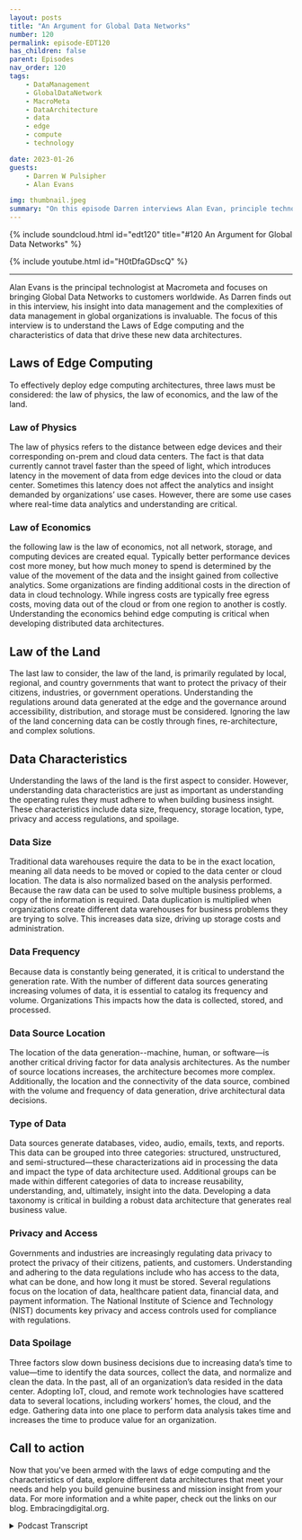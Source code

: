 ```yaml
---
layout: posts
title: "An Argument for Global Data Networks"
number: 120
permalink: episode-EDT120
has_children: false
parent: Episodes
nav_order: 120
tags:
    - DataManagement
    - GlobalDataNetwork
    - MacroMeta
    - DataArchitecture
    - data
    - edge
    - compute
    - technology

date: 2023-01-26
guests:
    - Darren W Pulsipher
    - Alan Evans

img: thumbnail.jpeg
summary: "On this episode Darren interviews Alan Evan, principle technologist at MacroMeta, about distributed data management and the impact of global distribution of data in the cloud to edge ecosystem."
---
```


{% include soundcloud.html id="edt120" title="#120 An Argument for Global Data Networks" %}

{% include youtube.html id="H0tDfaGDscQ" %}

---

Alan Evans is the principal technologist at Macrometa and focuses on bringing Global Data Networks to customers worldwide. As Darren finds out in this interview, his insight into data management and the complexities of data management in global organizations is invaluable. The focus of this interview is to understand the Laws of Edge computing and the characteristics of data that drive these new data architectures.

## Laws of Edge Computing

To effectively deploy edge computing architectures, three laws must be considered: the law of physics, the law of economics, and the law of the land.

### Law of Physics

The law of physics refers to the distance between edge devices and their corresponding on-prem and cloud data centers. The fact is that data currently cannot travel faster than the speed of light, which introduces latency in the movement of data from edge devices into the cloud or data center. Sometimes this latency does not affect the analytics and insight demanded by organizations’ use cases. However, there are some use cases where real-time data analytics and understanding are critical.

### Law of Economics

the following law is the law of economics, not all network, storage, and computing devices are created equal. Typically better performance devices cost more money, but how much money to spend is determined by the value of the movement of the data and the insight gained from collective analytics. Some organizations are finding additional costs in the direction of data in cloud technology. While ingress costs are typically free egress costs, moving data out of the cloud or from one region to another is costly. Understanding the economics behind edge computing is critical when developing distributed data architectures.

## Law of the Land

The last law to consider, the law of the land, is primarily regulated by local, regional, and country governments that want to protect the privacy of their citizens, industries, or government operations. Understanding the regulations around data generated at the edge and the governance around accessibility, distribution, and storage must be considered. Ignoring the law of the land concerning data can be costly through fines, re-architecture, and complex solutions.

## Data Characteristics

Understanding the laws of the land is the first aspect to consider. However, understanding data characteristics are just as important as understanding the operating rules they must adhere to when building business insight. These characteristics include data size, frequency, storage location, type, privacy and access regulations, and spoilage.

### Data Size

Traditional data warehouses require the data to be in the exact location, meaning all data needs to be moved or copied to the data center or cloud location. The data is also normalized based on the analysis performed. Because the raw data can be used to solve multiple business problems, a copy of the information is required. Data duplication is multiplied when organizations create different data warehouses for business problems they are trying to solve. This increases data size, driving up storage costs and administration.

### Data Frequency

Because data is constantly being generated, it is critical to understand the generation rate. With the number of different data sources generating increasing volumes of data, it is essential to catalog its frequency and volume. Organizations This impacts how the data is collected, stored, and processed.

### Data Source Location

The location of the data generation--machine, human, or software—is another critical driving factor for data analysis architectures. As the number of source locations increases, the architecture becomes more complex. Additionally, the location and the connectivity of the data source, combined with the volume and frequency of data generation, drive architectural data decisions.

### Type of Data

Data sources generate databases, video, audio, emails, texts, and reports. This data can be grouped into three categories: structured, unstructured, and semi-structured—these characterizations aid in processing the data and impact the type of data architecture used. Additional groups can be made within different categories of data to increase reusability, understanding, and, ultimately, insight into the data. Developing a data taxonomy is critical in building a robust data architecture that generates real business value.

### Privacy and Access

Governments and industries are increasingly regulating data privacy to protect the privacy of their citizens, patients, and customers. Understanding and adhering to the data regulations include who has access to the data, what can be done, and how long it must be stored. Several regulations focus on the location of data, healthcare patient data, financial data, and payment information. The National Institute of Science and Technology (NIST) documents key privacy and access controls used for compliance with regulations.

### Data Spoilage

Three factors slow down business decisions due to increasing data’s time to value—time to identify the data sources, collect the data, and normalize and clean the data. In the past, all of an organization’s data resided in the data center. Adopting IoT, cloud, and remote work technologies have scattered data to several locations, including workers’ homes, the cloud, and the edge. Gathering data into one place to perform data analysis takes time and increases the time to produce value for an organization.

## Call to action

Now that you've been armed with the laws of edge computing and the characteristics of data, explore different data 
architectures that meet your needs and help you build genuine business and mission insight from your data. For more information and a white paper, check out the links on our blog. Embracingdigital.org. 


<details>
<summary> Podcast Transcript </summary>

<p>﻿1</p>
<p>Hello, this is Darren</p>
<p>Pulsipher, chief solutionarchitect of public sector at Intel.</p>
<p>And welcome to Embracing</p>
<p>Digital Transformation,where we investigate effective change,leveraging people processand technology.</p>
<p>On today's episode,an argument for Global data Networkswith special guest</p>
<p>Alan Evan, principal technologistat MacroMeta.</p>
<p>Alan, welcome to the show.</p>
<p>Cheers, mate.</p>
<p>Nice to be here.</p>
<p>Hey, Alan,we've been talking for what months?</p>
<p>Has it been that long?</p>
<p>It could be longer.</p>
<p>Yeah, it could be longer.</p>
<p>Feels like. Could be longer.</p>
<p>Yeah. Yeah.</p>
<p>Oh, thanks.</p>
<p>Yeah.</p>
<p>I have been told I'm long winded,but not that long winded.</p>
<p>I think it's great.</p>
<p>We've. We've been actuallynow about six monthswhile you and I wrote a white papertogether specifically on this.</p>
<p>And it was actually pretty coolbecause we met every Wednesday,my morning year afternoonfor a good portion of that six monthsand talked about things.</p>
<p>It was a little bitcrazy, was a great time, right?</p>
<p>Very, very early.</p>
<p>It was very.</p>
<p>Convenient. Yeah.</p>
<p>Yes. Next.</p>
<p>Next one, we'll have to reverse.</p>
<p>Why don't I get up?</p>
<p>Yeah. There you go.</p>
<p>You get up at three in the morning.</p>
<p>Yeah, exactly.</p>
<p>Thank you.</p>
<p>All right.</p>
<p>Hey, let. Let's diveright right into this.</p>
<p>What?</p>
<p>What do you feel is the most importantaspect as we move forward into 2023and beyond?</p>
<p>We've got data spread all over the place.</p>
<p>What do you feel is kind of the keyaspect of managing this dataall over the place?</p>
<p>I think first,that's a great question, by the way,but I think the first pointwhen I think about it, it's,you know,</p>
<p>I hate to use the term paradigm shift.</p>
<p>People always useit does a paradigm shift.</p>
<p>But the big shift for me,</p>
<p>I think when I think about enterprisearchitectures and applicationsis, you know, at some pointyou always get to the data, right?</p>
<p>There's a data problemor a data use case behind it all.</p>
<p>That's what drives these applications.</p>
<p>And I think up until very recently,you know, what we call legacy approachesto data processingand data managementhave been largely okay.</p>
<p>And when I think about that,</p>
<p>I think I'm looking at,you know, big data batch based processing,you know, generating insights and then,you know, data scientistlooking at, you know, that and querying itand and exploring it and then,you know, trying to produce some sort ofactionable insight that then they will,you know, they willthen use and and feed into the rest ofwhatever business that they are running.</p>
<p>Right.</p>
<p>I thinkwith the advent of,you know, modern high performancenetworks, connected things, you know, so</p>
<p>Internet of Things, you know, we're seeingan exponential increase in data.</p>
<p>And the challenge with that is, you know,you no longer really can afford to haveor the only way to look at insight,having a human in the loop,it can't be your only solution for thesemodern applications and solutions.</p>
<p>You can't have a human therewaiting for data be pulled from whereverit's being generated or have a costput into a big data lake and then,you know, start to turn the handle on itand try to generate some insights.</p>
<p>And then and then some time in the,you know, later on, you know,try to do something about it.</p>
<p>And I think that the big shift hereis that from the legacy big data,slow data approach to how do I deal with,you know, billions of connected devices,you know,what the value of data is fleetingand I need to be able to action that datain a very short order.</p>
<p>I like how you put atemporal aspect to data and it's value.</p>
<p>I mean, we talked about this several timesand we'll talk about it more today.</p>
<p>That data, as it agesdoes not become more valuable.</p>
<p>It becomes less valuablefor ever actionable insight,which I think is fascinating.</p>
<p>A perception,as you said, it's kind of todaywhen we look at data science and insight,most of itis this big, methodical,</p>
<p>I got to do this, I got to do that.</p>
<p>It's just slow, right? Mm hmm.</p>
<p>And I will get insight on what happenweeks or months or even years later.</p>
<p>And there's no sense of urgency.</p>
<p>But I think there is nowthere's a sense of urgency.</p>
<p>But we haven't quite caught up with it.</p>
<p>Would you agree?</p>
<p>Yeah. Yeah, totally.</p>
<p>I mean, I think we'veyou know, there's various there's there'sno canonical view of this, in my opinion.</p>
<p>There's lots of contributing viewsthat I think if you expose yourself to theto the to the trends and initiativesthat are going on acrossmultiple industries,you know, you start to see a lot ofsynergies between them.</p>
<p>Right.</p>
<p>And I think the one that stands out to meis, you know,when we first started talking about,you know, artificial intelligence,for example, it was, well,you know, we collect all this data.</p>
<p>It's got to be good data,so we have to clean it.</p>
<p>We then want to use it to train our modelsand, you know, that's great.</p>
<p>We've now got a model is trained.</p>
<p>We can now ask questionsand get an insight out of it effectively,you know, removing the humanfrom the loop, albeit after, you know,the human is now we've rolls the nowno longer providing the insight.</p>
<p>They're now training a modelto provide the insight.</p>
<p>So it's not, you know,no one to get into that kind of thing. Butyou know, even once you've trainedthe model,you know, so to your point of data value,</p>
<p>I think, you know,yeah, real time data has immense value,historical value,historical data has value.</p>
<p>When you put it in the contextof training a model so that it can acton new real time in the moment data.</p>
<p>Right.</p>
<p>And the challenge there is, is that,you know, you build these modelsand then they're sitting outin a central locationsomewhere when the data's typically beingthat you want it to actupon is being generated,you know, in the human world.</p>
<p>Right, right at the edge, you know, and.</p>
<p>Right, right on the edge, right?</p>
<p>Yeah.</p>
<p>So right on the edge,</p>
<p>The real edge where we all are,you know, where our devices are.</p>
<p>And you know that that, you know,having a 300 millisecond or longerroundtriptime to my AI inference to get it insidekind of defeats the objectof building the model in the first placebecause I'm looking for a real timeactuation and insight intowhat is going on in the moment.</p>
<p>I can't afford to have that pushed outcentrally, right?</p>
<p>I need itclose to where the data's being generated.</p>
<p>Well, thatbrings up something you came up</p>
<p>I thought was brilliant in our paper,which was the three lawsof edge computing.</p>
<p>You called it the Laws of Physics,the Law of the Law of Economics.</p>
<p>And the third one, what was it?</p>
<p>Oh, the Law of the Land.</p>
<p>Of law, of the.</p>
<p>Land of Fascinating insight.</p>
<p>Yeah.</p>
<p>So explain the explainthose three laws real quick.</p>
<p>What? Why?</p>
<p>Why would you put laws on edge edges?</p>
<p>The wild West?</p>
<p>We can do whatever we feel like, right?</p>
<p>Well, we should definitely we shoulddefinitely go into with that mindset.</p>
<p>It's not about putting laws on it.</p>
<p>It is about thinking.</p>
<p>You know, it's about reality, right?</p>
<p>Yeah, it's it's it's about sort of</p>
<p>So when I think about the laws thatthe more than I thinkthe laws is probably a bit marketingsort of termbut more guidelines as to how I.</p>
<p>Like it. Aboutwhat kind ofcharacteristics requirementsdoes your applicationhave and how,how do you kind of classify them.</p>
<p>Right?</p>
<p>And the first way to think aboutit is you, you know, the laws of physics.</p>
<p>So you can think of an edge applicationin the context of the laws of physics,usually from like the speed of lightand the, you know,the connectivity between endpoints.</p>
<p>So, you know, an edgeapplication by definition is onethat, you know, reduces the distancebetween endpoints.</p>
<p>Okay.</p>
<p>So having a low latencykind of connection, you know, in backto the sense we you know, we have a sub 50</p>
<p>P90 round trip zone, Okay,you know, much lower in other placesand you know,but then you've got the concept of,you know, propagation delay as well.</p>
<p>So when I think about the laws of physics,</p>
<p>I'm thinking about it in a coupleof different dimensions as well.</p>
<p>So not just the distancebetween endpoints,but alsohow long does it take to process dataand what technologies should I useto actually handle the processing of data.</p>
<p>So, you know, I've worked with enterprisesin the past who,you know, have attemptedto build an edge solutionand they've used,you know, some of these legacybig data kind of approaches and,you know, the project at the edgeand completely negatedthe the benefitfrom the laws of physics perspective.</p>
<p>So there's yes, you've got a low roundtrip time, but the tack you put inplace is still processingdata like, you know,you know, ten years ago.</p>
<p>So therefore there'sno benefit of doing it right.</p>
<p>So you have towhen you think of the laws of physics,it's as I say, it's a combination of,you know, round trip time latencybut also the propagation delay of the datathrough the system itself.</p>
<p>So glad you brought that upbecause in somein some cases, right,we have edge devices that are so far outat the edge that the connectivityand those the laws of physics,like you said,just make itthat latency is is thereand you've got to deal with it.</p>
<p>You can't just say, well, I'mjust going to ignore the speed of light.</p>
<p>I'm going to ignorethat my device is on a satellite that's,you know, 1500 miles away or even furtherwhere on the other side of the world.</p>
<p>And I'm trying to connect theseto endpoints that are, you know,</p>
<p>You're going to have some latencywith that.</p>
<p>Well, yeah, you brought that point up.</p>
<p>Well, yeah.</p>
<p>And to I think to that point as well,you know, when you talk about the laws,physics, it's like you think aboutput your self in the perspective of the,you know,the enterprise in their applicationand the user experience they want to have.</p>
<p>So I can't think of an applicationwhere, you know, an enterprisewhere they don't want to havea good experience for their, for their,you know, their clients or their consumersor their devices or whatever.</p>
<p>Right?</p>
<p>The challenge is, you know,and you can solve that quite simplyby reducing, you know, the round triptime to the of the endpoints for sure.</p>
<p>But it's like, yes,we mentioned the propagation device.</p>
<p>I'm not going to go into that again.</p>
<p>But then then the next challenge ishow do you handle that on a global scale?</p>
<p>How do you provide a consistent experiencefor whateveryour endpoints are, your devices,your humans, whatever, or global scale,you know, rather than what you get todaywith a centralized approach where,you know, somebody in New York is gettinga great experience and somebody,you know, on the other side of the planetis getting a really poor experience.</p>
<p>It's like, well,how do I enable those devices,those users, to interactwith the application,with high performance,know the laws of physicsabout a global scale, okay.</p>
<p>And the edgeneeds to takethose things into account.</p>
<p>Well, in this brings up the next pointbecause most people would say, well,just have more substationsor endpoints connected inand just make short hops between things.</p>
<p>But then you have the law of economics.</p>
<p>Right now, I can't deploya million devices out there.</p>
<p>It's too expensive.</p>
<p>So explaina little bit on your law of economics.</p>
<p>We've got to make this reasonable, right?</p>
<p>You can't just. Yeah, yeah.</p>
<p>Well, the law of economics, you know,when I when I thought about this,you know, it'sas much about what you said,but also includesreally the value of that data itself.</p>
<p>You know, and this comes back to thethe value of data is fleeting.</p>
<p>Okay.</p>
<p>So it's say as we go forward and,you know, with, you know, into 2023and beyond, you know, the amount of datathat's being generated from the edges,it's just growing exponentially.</p>
<p>I forget the exact numbers we can probablylook that up, but it's zettabytes.</p>
<p>I think of data that's predictedto be generated from the edge.</p>
<p>And it's like,how are you going to process that?</p>
<p>You know, at the top of our chart,we talked about, you know, the old sort ofarchitecturalprocess of of back hauling all that datato a central locationand then and a human trawling over it.</p>
<p>It's like,is that really going to be cost effective?</p>
<p>I mean, from a from just from a dataprocessing perspective,is that the most costeffective way to do it?</p>
<p>There's a lot of noisein the signal as well</p>
<p>When you do that is all the datayour back hard hauling is that is thatyou know the valuable to youor is it specific insights now?</p>
<p>Yeah.</p>
<p>Is it the insights that valueor is it the data this value?</p>
<p>Did you really want to pull all that dataor just a subset of it,or did you not want to pull a subsetthat you actually want to process itand get to the pointwhere you're convertingraw data into valuable insight,you know, as it's being generatedso you can actuate it.</p>
<p>So the law of economics isit's not justabout moving datafrom one location to there to another.</p>
<p>It's it's about monetizing data, right?</p>
<p>It's about whether that's that's saving,you know, money, whether or not it'sgenerating new revenue.</p>
<p>Any of those things.</p>
<p>It's like the economicsaround the data itself. Andif you process the data at the edgeas opposed to it's a central location,does this all this does this open upnew economic models of business modelsfor you as a business that that willthat will mean the differencebetween going out of businessor being successful,having happy customersor unhappy customers.</p>
<p>Right. Okay.</p>
<p>Let's let's talk about the third law,right?</p>
<p>Because we've got physics, economics,and now the law of the land ideaare you applying the privacy laws here?</p>
<p>Is that what you're talking about here?</p>
<p>Totally.</p>
<p>So the law of the land is is,is is a fun one, isn't it?</p>
<p>I mean, one of the you know,we're also looking at a model here where,you know, a lot of enterprises have been,you know, Yeah, sure.</p>
<p>A lot of enterprisesof the whole lift and shift.</p>
<p>And they've put their applicationsin a central location,but there's an awful lot of applicantenterprises out there that can't do that.</p>
<p>And you know, they have a heavy investmentin on prem data centersand you know, these can be for a numberof different reasons, right?</p>
<p>It could be the privacy aspect of it.</p>
<p>It could.</p>
<p>And thosethose could be depending on the industrythat you're talking about, that could be alegislative or a regulative requirementfor them to do data processing.</p>
<p>So it's financial data.</p>
<p>Maybe it's close to a stock exchange, youknow, maybe it's a manufacturing company.</p>
<p>Maybe they have policies in placethat they've imposed on themselves.</p>
<p>This is our policyof how we want our data to be managed.</p>
<p>But they'regoing through a transformationwhere they really want to take advantageof, you know, thethe kind of modern sort of OpEx drivenbusiness model of cloud computingwhilst maintaining the performanceyou get from having an on prem data centerand the security that comes with that.</p>
<p>And the edge reallywhen we talk about the law of the landis really considering those things.</p>
<p>So whether or not these are,you know, health caredata that needs to be handledvery securely,perhaps captured at the edge, processedat the edge, but anonymized in some way,or it could be, as I say,could be, you know, financial data or or,you know,government datathat needs to be kept in a securelocation And processed, even though thezip code or postcode level.</p>
<p>I love Ilove these three thingskind of merge together because to me,we call them laws,but really they're what's the right word.</p>
<p>They'renot even impediments.</p>
<p>They're just the operating environmentthat you're in.</p>
<p>I mean, particularly</p>
<p>I can't get away from it.</p>
<p>Guiding principles of how to thinkwhat what,what do we meanwhen we talk about EDGE Right.</p>
<p>From afrom a first principles perspective,you know, why are we doing this?</p>
<p>What's the what are the driving factors?</p>
<p>And, you know, as I say,</p>
<p>I think these three laws,they're not really laws, but,you know, they they dotend to guide your thinkingwhen considering the why and how and whatthat's going to.</p>
<p>So so if we tie those nowto what we call data characteristics.</p>
<p>Right.</p>
<p>We've got data has characteristics in thisenvironment that has these three laws.</p>
<p>And we talked a lot about this.</p>
<p>A lot of people, when they think aboutdata characteristics, the commonthings come up, data sizeof how frequency,how frequent am I generating data,where is the data located,where it's being generated,</p>
<p>And then you get into types of data.</p>
<p>Is it like video data?</p>
<p>Is it audio, Is it text, is it, you know,encrypt it, allthose sorts of thingsand you have the privacy access.</p>
<p>But the one thing I want us to delve intoeven more and we've been hinting on it,is data spoilage.</p>
<p>This was a new one for me.</p>
<p>You guys introduced this concept to methat dataspoils over time like the rotten bananasin my in my kitchen.</p>
<p>Right.</p>
<p>You buy them green?</p>
<p>No one will see them.</p>
<p>And then, you know, later on they're brownand no one wants to eat them again.</p>
<p>There's that sweet spot rightwhere? Yeah, Yeah.</p>
<p>You can actually do somethingwith those bananas.</p>
<p>Yeah, they are totally. Yeah.</p>
<p>I think a lot about thethat the perishable spoilage of data,you know and I think it'syou can again there's and there'sa number of ways to think about itthere's the one of the use casesor you knowit's not even a hypothetical use casebut certainly you know a use case.</p>
<p>I think of, you know, one of my years ago,</p>
<p>I used to work in the broadcast and TVmedia industry, you know, notnot not on the producing, but on the,you know, the architecture in the businessdevelopment company event as a vendor.</p>
<p>And we did a lot of targeted advertising,you know, Soand I remember the shift between,you know, just carteblanche, you know, blanket advertisingwhere you just everyone gets the same.</p>
<p>Add to thatonce the connectivity was introducedand you could start to understanda little bit more about who was viewing,you could actually put the viewer orthe user into categories of advertising.</p>
<p>So campaigns,so you'd have various campaigns that wouldhave a profile andyou would, you know, you'd match them up.</p>
<p>And when the ads came on,you'd be able to target themwith a specific advert right?</p>
<p>And when I think about thatin the context of, you know, data,you know, it's I think there's athere's a lot of parallels to it.</p>
<p>So so imagine you were maybe youyou know, you've got your phone on you.</p>
<p>It's connected.</p>
<p>You've subscribed to an appthat basically givesyou offers around,you know, wherever you are in the world.</p>
<p>Now, say it's say it'sbased in the inner city and you'reyou know, you're walking along the streetand you're the app.</p>
<p>You subscribe to it.</p>
<p>So it's not you know, it's not imposing onyour, you know, in your time.</p>
<p>And if you want it to notify you of stuff.</p>
<p>Right.</p>
<p>So say you're walking down the streetand, you know, you know, there'sthere's definitely there's a lot of thingsfighting for your attentionof what happens.</p>
<p>And this there's a retail storejust ahead of youthat you know, has a number of offers on.</p>
<p>They would really like youto walk into the store.</p>
<p>How when is the besttime to ping me on the app?</p>
<p>Notify me on the app of,you know, when I should pop in the shop?</p>
<p>Is it when I'm on the walk,when I'm walking to when I'm right outsideor when I'm already down the streetthinking about what's on?</p>
<p>Right.</p>
<p>Obviously,you know, it's about as I'm approachingthe store, you can get away with doing itif I'm stood outside.</p>
<p>But in an ideal world, you want to be,you know, letting me know that, hey,you know, Europe, we notice you're about,you know, 50 yards away from our shop.</p>
<p>We've got a great offer.</p>
<p>If you come in today, we'll sweeten iteven further or something like that.</p>
<p>But if you try to use that data, you know,this guy was walking past my shopthe other day.</p>
<p>It's like you guys, you know.</p>
<p>And that's I think that is.</p>
<p>If. Epitome of the perishable data.</p>
<p>It's like you had this you know</p>
<p>Ireland was walking past you know,whatever shop the other day andthey're like, well that's great enough.</p>
<p>Maybe you will get. Himnext time, you know.</p>
<p>But by then, you know,the shopping experiencethat the opportunity to bring me intothe store has gone right.</p>
<p>I mean, lots of people probablywould answer that question with thethe old automotive use cases,you know, about, you know,breaking deadlock between, you know, inpotential collision environments.</p>
<p>And of course, thosethose are of super high risk.</p>
<p>And I think that's another part of edgecomputing that and not the buildingof applications around real time data thatyou know, there's there's the fun stufflike I just talked about like,you know, a shopping experience,you know, the ability to do advertising,which is really importantin a retail environment,but it's not life critical, right?</p>
<p>It's not like.</p>
<p>It's not it's not critical infrastructure,right?</p>
<p>Yeah, Yeah.</p>
<p>But you can but the same rules apply,even though there's a potentialfor accidents avoidance.</p>
<p>Like if you were in a in a, in ain the Air Force, the Royal Air Force,you know, you would have,you know, you have two different typesof air traffic control that you have,you know as wellyou have air traffic controlwhich just dealing with peopleflying around in a non-combat environment.</p>
<p>And then you have fighter control,which is dealing withyou know, we really need to be keepingtrack of everythingthat's going on right now.</p>
<p>We need to be able to and whilstthe pilots are going to make theirown decisions in a deadlock situation,we need a better answer and reactand provide them definitive life saving,you know, information from datain real time.</p>
<p>Yeah.</p>
<p>And it's like, so you've got those twoends of the spectrum, you've got the funand you've got the, the extreme like that.</p>
<p>Well, also it's interesting.</p>
<p>Let's go to thethe Fighter control, for example.</p>
<p>Yeah, I need that real time information,but I also need to do</p>
<p>I hate to use the word postpostmortem,but after the fact I want to thengo and say, what could we have done betterthat goes into that training, Right?</p>
<p>Whether I'm training an AI modelor I'm training people, there's still someadditional value that comes out of data,which is wonderful.</p>
<p>Unlike bananas, right?</p>
<p>Once they're spoiled, the only thing I canreally do is banana nut bread, right?</p>
<p>Or banana bread.</p>
<p>And that's all I get out of it. Right?</p>
<p>Right.</p>
<p>So there's there's still even thoughthere's data spoilage,there's still some intrinsic valueout of data, even even as it spoils.</p>
<p>Yeah, I'm laughing because we're big fanin this family of banana bread.</p>
<p>It's it's like we. Go.</p>
<p>We let our bananas spoil because we knowwe're getting banana bread.</p>
<p>You're getting banana bread. It'sthat's also</p>
<p>All right sowe've talked about the Yeah,we talked about all these characteristics.</p>
<p>We've talkedabout the operating environment, the laws.</p>
<p>Let's talk briefly about the architecturesthat help us overtake it, take advantage of the environmentthat we're in,because I can't just say one architectureis going to solve all my problems.</p>
<p>We already know that.</p>
<p>But there are some distinctarchitectural approachesto solving thesethese problems that we're talking about,especially with edge computing and data,with all these different characteristics.</p>
<p>Yeah, yeah, totally.</p>
<p>And I think that this is, you know,this is what I've seen over the overthe years of working in thethe edge space.</p>
<p>And I think it doesrelate to the to symptom,you know, obviously the loss as well.</p>
<p>It would have to wouldn't it.</p>
<p>But the,you know, you could computepretty much anywhere you wantand you know, within reason and you know,if you are part of the valuemay be derived from unique pointsof presence itself,you know that you can take advantage of.</p>
<p>Otherwise it's, you know, it's multilogical and neutral.</p>
<p>Right?</p>
<p>So, you know,anyone can put some hardware in thereand that's a that's a great model.</p>
<p>The next step up.</p>
<p>So you're talking about infrastructureas a service at this pointand that gets you so far.</p>
<p>But at some pointyou're going to want to buildan application to run on that compute.</p>
<p>And you know, if you're just running itin a single location, you know,then maybe thethe proximity in the locationis is sufficientfor you to be able to almost,if I can use the term lift and shiftfrom wherever it is to that edge.</p>
<p>But as soon as you want to getwhat I said earlier about theyou know, that consistency of experience,whether it's humanor a device or whatever,on a distributed stage.</p>
<p>Right.</p>
<p>And a distributed system, you know,that becomes more challenging. Andit's not so easyjust to pick off the shelfa few components and just say, that'smy tech stock and it's going to workglobally because these this these arethis is complicated stuffto build a distributed system.</p>
<p>It's like, how do you handlethe consistency and reconciliationof data, you know, in a distributed systemwhilst letting you put APIs on it?</p>
<p>How do you deal with, you know, dataat rest and data and flight?</p>
<p>We're talking about real timedata here, right?</p>
<p>So there's an enough predominantly,you know, you can be a mess of thinkingthat we're just focusing on datathat's being generated in the moment.</p>
<p>But to your point, a few moments ago,you know, the banana bread, right?</p>
<p>The part of thesay you're doing, you know, alittle process, part of that processcould be complex joinsand then data enrichmentas you as you're processing the extractingtransforming and lifting the data.</p>
<p>Right.</p>
<p>So you need to have that.</p>
<p>You start to get into thisvery complex environment where you realizethat your application needs a,well, almost a smorgasbord of technologiesto actually realize the kind of thingsyou want to do.</p>
<p>And all of a suddenyou're getting a lot of complexity.</p>
<p>And and I guess, you know, as is chattingand always says, you know,computer science is always about,you know, abstracting complexity.</p>
<p>Right? And and that's what we've done.</p>
<p>You know, we have takenwe're very opinionatedplatform, and I say opinionated becausewe know through our experiencethe kind of technologies that, you know,you need to have pre integratedand and customized to be able to buildthese kind of high performance, real timeapplications that can take advantage of,you know, data that has been collectedand is available for Oracle,but then also allow you to combine itwith with real timedata to provide real timeactionable insights on a global scale.</p>
<p>And I think that's to your questionthat that that is the real challengeof, of of edge computing.</p>
<p>It's like how do I go from a desirefor a performance improvementfor my application,whether or not it's more physics,whether it's an economicor whether it's a law of the land to thenactually taking into accounthow does this work on a global scale?</p>
<p>Okay.</p>
<p>And that's the real challenges, right?</p>
<p>And it yeah, and Iand I love that that approachbecause that also saysbecause I'm taking into considerationthe three lawsit says that I'm not necessarilyprocessing all the data on the edge.</p>
<p>I'm processing it in the ecosystem,which gives me flexibility.</p>
<p>Right.</p>
<p>And I need that flexibilitybecause as we mentioned,sometimes I need that real time insightand sometimes I need the data to spoilto produce great banana bread. Yes.</p>
<p>Is that where I'mwhen I'm combining stuff from other thingsand it takes more time.</p>
<p>So I can't just say no, everything's outon the edge or everything's centralized.</p>
<p>It's got to be I have to be ableto support multiple modesand that's what I really loveabout your guys's approach to this.</p>
<p>Yeah, I mean, thisthis is this is the thing.</p>
<p>I mean, I'm sorry,</p>
<p>I was going to say something else, butthe distributed systems are not justit would be wrong to assumethat distributed system simply means,you know, I'mreplicating the exact same partsof my applicationacross every point of presencethat I have available to me.</p>
<p>You know, back when I was at university,the, you know, we I or my placement.</p>
<p>Yeah,</p>
<p>I used to work with transducers,if you remember those downand you know, we'd have one. So yeah.</p>
<p>One transducer that did one thing.</p>
<p>I don't remember the model numbers.</p>
<p>It's too long ago we had one transmitterthat had one was good at one thingand another transmitterthat was good at another thing.</p>
<p>And the trick was to do parallelprocessing, you know, written in allcome across these, these transmittersand use them for, for the,you know, to the to their, you know,for the appropriate value that they bring.</p>
<p>Right.</p>
<p>And you can you can draw a parallel,no pun intended back to, you know,distributed systems in cloud computing.</p>
<p>Right.</p>
<p>So you could have you've got the edgethat's perfect for doing real timefast data processing to generate insightsand all kinds of other coolthings at the edge.</p>
<p>And then you can usesome of that centralized approach for,if you like, your machine learning.</p>
<p>So you have that.</p>
<p>The idea of a reinforcementlearning is a great example.</p>
<p>So federated or distributedreinforcement learning where you arerunning your inference at the edge,but you're your modeltraining and update isis handled centrally and then you're doinga an update of the edge.</p>
<p>Inference is dynamically.</p>
<p>So you're combining the best of both, youknow, historical data and real time data.</p>
<p>And not only that, the insights, right?</p>
<p>So you it's not just yes,</p>
<p>I got my real time data,my historical data, but you want to seewhat did you do with that data,those insights and then howdo you feed all that back and then retrainand improve the model itself?</p>
<p>So you're talking about buildingdistributed systems,not just moving stufffrom central locations to the edge.</p>
<p>You're talking about buildinghigh performance applications that thatthat that use the capabilitiesthat are in the industry todayfor being the best possibleway for your application.</p>
<p>So this is great. Alan.</p>
<p>I think we</p>
<p>I think we've kind of shown everyone,hey, this is the problem spacethat we're in.</p>
<p>You guys have</p>
<p>I think, a unique and fascinatingarchitectural approach to this.</p>
<p>Bye bye.</p>
<p>Handling all the complexitythat's in a global data meshhandling function as a service.</p>
<p>On top of that, in the data governancepart of that, we should spend a wholenother podcast just going more in depthinto your guys's architecture.</p>
<p>But we don't have time todaybecause we're already out of time,which you should be street read andyou. Can read the white paper without.</p>
<p>Yeah, read. The white paper.</p>
<p>That's a good primer.</p>
<p>And you know, we can alwaysredirect people to the websiteand, you know, they can,they can read more about it there.</p>
<p>So we got lots of Yeah.</p>
<p>In fact, check out check out our websiteyou can find on embracing digital dot org.</p>
<p>You can find a link to the white paper.</p>
<p>Check out MacroMeta.com.</p>
<p>MacroMeta.com Yeah.</p>
<p>All right And that from MacroMeta.com.</p>
<p>And I'm sure you guys have a link up thereto this wonderful white paperthat Alan and I wrote.</p>
<p>So. Alan, it's been a pleasurehaving you on the show today.</p>
<p>Yeah, thanks very much.</p>
<p>My pleasure as well.</p>
<p>Thank you.</p>
<p>Thank you for listeningto Embracing Digital Transformation today.</p>
<p>If you enjoyed our podcast,give it five Stars on your favoritepodcasting site or YouTube channel,you can find out more informationabout embracing digital transformationand embracingdigital.org.</p>
<p>Until nexttime, go out and do something wonderful.</p>

</details>
